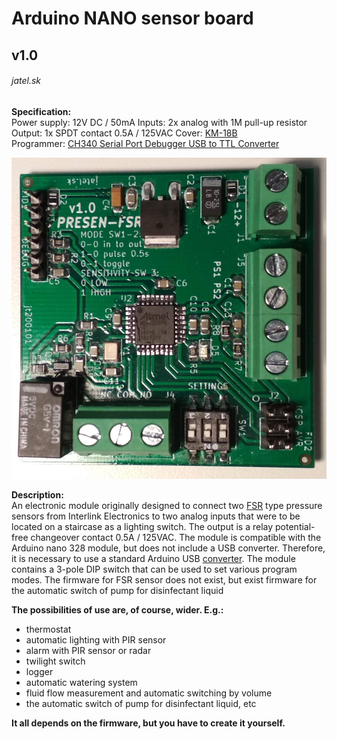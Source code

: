 # Arduino NANO sensor board
## v1.0
###### jatel.sk

**Specification:**  
Power supply: 12V DC / 50mA
Inputs: 2x analog with 1M pull-up resistor
Output: 1x SPDT contact 0.5A / 125VAC
Cover: [KM-18B](https://www.tme.eu/sk/details/km-18b/skatulky-pre-poplasne-zariad-a-senzory/maszczyk/km-18b-bk/)  
Programmer: [CH340 Serial Port Debugger USB to TTL Converter](https://www.aliexpress.com/item/32645188490.html?spm=a2g0o.productlist.0.0.66445f43KrMtc2&algo_pvid=d437ea6a-45e1-45a2-b66c-f30d704bff8e&algo_expid=d437ea6a-45e1-45a2-b66c-f30d704bff8e-24&btsid=2100bdd816126106735653811e7d0a&ws_ab_test=searchweb0_0,searchweb201602_,searchweb201603_)

![](presen-fsr.jpg)

**Description:**  
An electronic module originally designed to connect two [FSR](https://www.conrad.sk/senzor-tlaku-fsr-408.k503372) type pressure sensors from Interlink Electronics to two analog inputs that were to be located on a staircase as a lighting switch. The output is a relay potential-free changeover contact 0.5A / 125VAC. The module is compatible with the Arduino nano 328 module, but does not include a USB converter. Therefore, it is necessary to use a standard Arduino USB [converter](https://www.aliexpress.com/item/32645188490.html?spm=a2g0o.productlist.0.0.66445f43KrMtc2&algo_pvid=d437ea6a-45e1-45a2-b66c-f30d704bff8e&algo_expid=d437ea6a-45e1-45a2-b66c-f30d704bff8e-24&btsid=2100bdd816126106735653811e7d0a&ws_ab_test=searchweb0_0,searchweb201602_,searchweb201603_). The module contains a 3-pole DIP switch that can be used to set various program modes. The firmware for FSR sensor does not exist, but exist firmware for the automatic switch of pump for disinfectant liquid  

**The possibilities of use are, of course, wider. E.g.:**
* thermostat
* automatic lighting with PIR sensor
* alarm with PIR sensor or radar
* twilight switch
* logger
* automatic watering system
* fluid flow measurement and automatic switching by volume
* the automatic switch of pump for disinfectant liquid, etc  

**It all depends on the firmware, but you have to create it yourself.**  